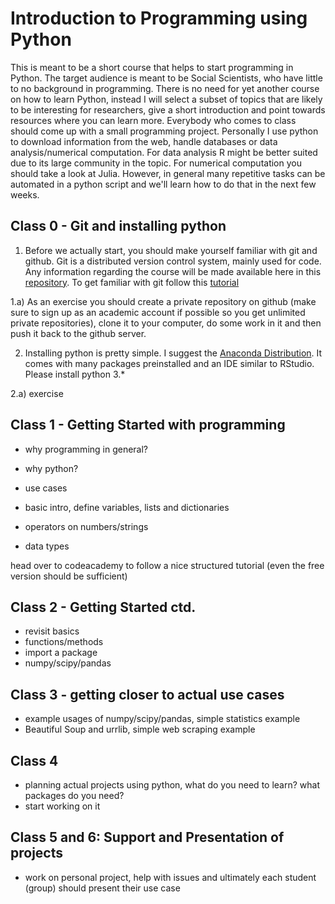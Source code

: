 # Introduction to Programming using Python
This is meant to be a short course that helps to start programming in Python. The target audience is meant to be Social Scientists, who have little to no background in programming. There is no need for yet another course on how to learn Python, instead I will select a subset of topics that are likely to be interesting for researchers, give a short introduction and point towards resources where you can learn more. Everybody who comes to class should come up with a small programming project. Personally I use python to download information from the web, handle databases or data analysis/numerical computation. For data analysis R might be better suited due to its large community in the topic. For numerical computation you should take a look at Julia. However, in general many repetitive tasks can be automated in a python script and we'll learn how to do that in the next few weeks.

## Class 0 - Git and installing python
1. Before we actually start, you should make yourself familiar with git and github. Git is a distributed version control system, mainly used for code. Any information regarding the course will be made available here in this [repository](https://github.com/chrished/intro_prog_py). To get familiar with git follow this [tutorial](https://try.github.io)

1.a) As an exercise you should create a private repository on github (make sure to sign up as an academic account if possible so you get unlimited private repositories), clone it to your computer, do some work in it and then push it back to the github server.

2. Installing python is pretty simple. I suggest the [Anaconda Distribution](https://www.anaconda.com/download). It comes with many packages preinstalled and an IDE similar to RStudio. Please install python 3.* 

2.a) exercise

## Class 1 - Getting Started with programming

* why programming in general? 
* why python?
* use cases

* basic intro, define variables, lists and dictionaries
* operators on numbers/strings
* data types

head over to codeacademy to follow a nice structured tutorial (even the free version should be sufficient)

## Class 2 - Getting Started ctd.

* revisit basics 
* functions/methods
* import a package
* numpy/scipy/pandas


## Class 3 - getting closer to actual use cases

* example usages of numpy/scipy/pandas, simple statistics example
* Beautiful Soup and urrlib, simple web scraping example

## Class 4 
* planning actual projects using python, what do you need to learn? what packages do you need?
* start working on it

## Class 5 and 6: Support and Presentation of projects
* work on personal project, help with issues and ultimately each student (group) should present their use case
